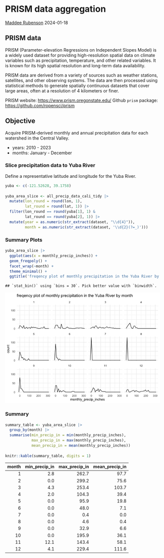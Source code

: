 PRISM data aggregation
================
[Maddee Rubenson](mailto:mrubenson@flowwest.com)
2024-01-18

## PRISM data

PRISM (Parameter-elevation Regressions on Independent Slopes Model) is a
widely used dataset for providing high-resolution spatial data on
climate variables such as precipitation, temperature, and other related
variables. It is known for its high spatial resolution and long-term
data availability.

PRISM data are derived from a variety of sources such as weather
stations, satellites, and other observing systems. The data are then
processed using statistical methods to generate spatially continuous
datasets that cover large areas, often at a resolution of 4 kilometers
or finer.

PRISM website: <https://www.prism.oregonstate.edu/> Github `prism`
package: <https://github.com/ropensci/prism>

## Objective

Acquire PRISM-derived monthly and annual precipitation data for each
watershed in the Central Valley.

- years: 2010 - 2023
- months: January - December

### Slice precipitation data to Yuba River

Define a representative latitude and longitude for the Yuba River.

``` r
yuba <- c(-121.52628, 39.1758)

yuba_area_slice <- all_precip_data_cali_tidy |>
  mutate(lon_round = round(lon, 1),
         lat_round = round(lat, 1)) |>
  filter(lon_round == round(yuba[1], 1) &
         lat_round == round(yuba[2], 1)) |>
  mutate(year = as.numeric(str_extract(dataset, "\\d{4}")),
         month = as.numeric(str_extract(dataset, '\\d{2}(?=_)')))
```

### Summary Plots

``` r
yuba_area_slice |>
  ggplot(aes(x = monthly_precip_inches)) +
  geom_freqpoly() +
  facet_wrap(~month) +
  theme_minimal() +
  ggtitle('freqency plot of monthly precipitation in the Yuba River by month')
```

    ## `stat_bin()` using `bins = 30`. Pick better value with `binwidth`.

![](prism_data_files/figure-gfm/unnamed-chunk-4-1.png)<!-- -->

### Summary

``` r
summary_table <- yuba_area_slice |> 
  group_by(month) |> 
  summarise(min_precip_in = min(monthly_precip_inches),
            max_precip_in = max(monthly_precip_inches),
            mean_precip_in = mean(monthly_precip_inches)) 

knitr::kable(summary_table, digits = 1)
```

| month | min_precip_in | max_precip_in | mean_precip_in |
|------:|--------------:|--------------:|---------------:|
|     1 |           2.8 |         262.7 |           97.7 |
|     2 |           0.0 |         299.2 |           75.6 |
|     3 |           4.3 |         253.4 |          103.7 |
|     4 |           2.0 |         104.3 |           39.4 |
|     5 |           0.0 |          95.9 |           19.8 |
|     6 |           0.0 |          48.0 |            7.1 |
|     7 |           0.0 |           0.4 |            0.0 |
|     8 |           0.0 |           4.6 |            0.4 |
|     9 |           0.0 |          32.9 |            6.6 |
|    10 |           0.0 |         195.9 |           36.1 |
|    11 |          12.1 |         143.4 |           58.1 |
|    12 |           4.1 |         229.4 |          111.6 |
